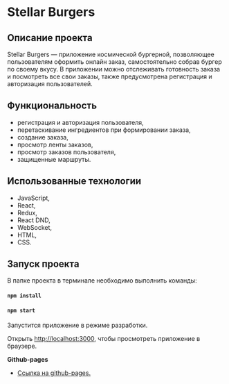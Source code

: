 # Stellar Burgers

## Описание проекта

Stellar Burgers — приложение космической бургерной, позволяющее пользователям оформить онлайн заказ, самостоятельно собрав бургер по своему вкусу. В приложении можно отслеживать готовность заказа и посмотреть все свои заказы, также предусмотрена регистрация и авторизация пользователей.

## Функциональность

- регистрация и авторизация пользователя,
- перетаскивание ингредиентов при формировании заказа,
- создание заказа,
- просмотр ленты заказов,
- просмотр заказов пользователя,
- защищенные маршруты.

## Использованные технологии

- JavaScript,
- React,
- Redux,
- React DND,
- WebSocket,
- HTML,
- CSS.

## Запуск проекта

В папке проекта в терминале необходимо выполнить команды:

#### `npm install`

#### `npm start`

Запустится приложение в режиме разработки.

Открыть [http://localhost:3000](http://localhost:3000), чтобы просмотреть приложение в браузере.

**Github-pages**

- [Ссылка на github-pages.](https://stern-ritter.github.io/stellar-burgers)

